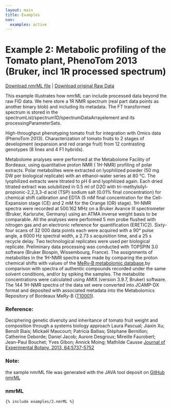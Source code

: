 ```yaml
---
layout: main
title: Examples
nav:
  examples: active
---
```


# Example 2: Metabolic profiling of the Tomato plant, PhenoTom 2013 (Bruker, incl 1R processed spectrum)

<a href="/examples/2/MMBBI_10M12-CE01-1a.nmrML">Download nmrML file</a> |  <a href="/examples/2/MMBBI_10M12-CE01-1a.zip" >Download original Raw Data</a>

This example illustrates how nmrML can include processed data beyond the raw FID data. We here store a 1R NMR spectrum (real part data points as another binary blob) and including its metadata. The FT transformed spectrum is stored in the spectrumList/spectrum1D/spectrumDataArrayelement and its processingParameterSets.

High-throughput phenotyping tomato fruit for integration with Omics data (PhenoTom 2013). Characterization of tomato fruits to 2 stages of development (expansion and red orange fruit) from 12 contrasting genotypes (8  lines and 4 F1 hybrids).

Metabolome analyses were performed at the Metabolome Facility of Bordeaux, using quantitative proton NMR ( 1H-NMR) profiling of  polar extracts. Polar metabolites were extracted on lyophilized powder (50 mg DW per biological replicate) with an ethanol–water series at 80 °C. The lyophilized extracts were titrated to pH 6 and lyophilized again. Each dried titrated extract was solubilized in 0.5 ml of D2O with tri-methylsilyl-propionic-2,2,3,3-d  acid (TSP) sodium salt (0.01% final concentration) for chemical shift calibration and EDTA (5 mM final concentration for the Cell-Expansion stage (CE) and 2 mM for the Orange (OR) stage). 1H-NMR spectra were recorded at 500.162 MHz on a Bruker Avance III spectrometer (Bruker, Karlsruhe, Germany) using an ATMA inverse weight basis to be comparable. All the analyses were performed 5 mm probe flushed with nitrogen gas and an electronic reference for quantification (ERETIC2). Sixty-four scans of  32 000 data points each were acquired with a 90° pulse angle, a 6000 Hz spectral width, a 2.73 s acquisition time, and a 25 s recycle delay. Two technological replicates were used per biological replicate. Preliminary data processing was conducted with TOPSPIN 3.0 software (Bruker Biospin, Wissembourg, France). The assignments of  metabolites in the 1H-NMR spectra were made by comparing the proton chemical shifts with values of  the <a href="http://bit.ly/meryb" target="_blank">MeRy-B metabolomic database</a>,by comparison with spectra of  authentic compounds recorded under the same solvent conditions, and/or by spiking the samples. The metabolite concentrations were calculated using AMIX (version 3.9.7, Bruker) software. The 144 1H-NMR spectra of  the data set were converted into JCAMP-DX format and deposited with associated metadata into the Metabolomics Repository of  Bordeaux MeRy-B (<a href=" http://www.cbib.u-bordeaux2.fr/MERYB/res/project/T10001" target="_blank">T10001</a>). 

### Reference:
Deciphering genetic diversity and inheritance of tomato fruit weight and composition through a systems biology approach Laura Pascual; Jiaxin Xu; Benoît Biais; Mickaël Maucourt; Patricia Ballias; Stéphane Bernillon; Catherine Deborde; Daniel Jacob; Aurore Desgroux; Mireille Faurobert; Jean-Paul Bouchet; Yves Gibon; Annick Moing; Mathilde Causse <a href="http://www.ncbi.nlm.nih.gov/pmc/articles/PMC3871826/">Journal of Experimental Botany, 2013, 64:5737-5752</a>

### Note:
the sample nmrML file was generated with the JAVA tool deposit on <a href="https://github.com/nmrML/nmrML/tree/master/tools/Parser_and_Converters/Java/converter" target="_blank">GitHub nmrML<a>


### nmrML
```xml
{% include examples/2.nmrML %}
```
